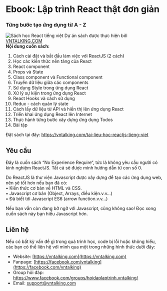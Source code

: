 # Ebook: Lập trình React thật đơn giản<br/>
### Từng bước tạo ứng dụng từ A - Z
![Sách học React tiếng việt](https://vntalking.com/wp-content/uploads/2020/08/ReactJS-Cover_v3.png)
Dự án sách được thực hiện bởi [VNTALKING.COM](https://vntalking.com)<br/>
**Nội dung cuốn sách:**<br/>
1. Cách cài đặt và bắt đầu làm việc với ReactJS (2 cách)
2. Học các kiến thức nền tảng của React
3. React component
4. Props và State
5. Class component và Functional component
6. Truyền dữ liệu giữa các components
7. Sử dụng Style trong ứng dụng React
8. Xử lý sự kiện trong ứng dụng React
9. React Hooks và cách sử dụng
10. Redux - cách quản lý state
11. Cách lấy dữ liệu từ API và hiển thị lên ứng dụng React
12. Triển khai ứng dụng React lên Internet
13. Thực hành từng bước xây dựng ứng dụng Todos
14. Bài tập

Đặt sách tại đây: https://vntalking.com/tai-lieu-hoc-reactjs-tieng-viet

## Yêu cầu 
Đây là cuốn sách “No Experience Require“, tức là không yêu cầu người có kinh nghiệm ReactJS. Tất cả sẽ được mình hướng dẫn từ con số 0.

Do ReactJS là thư viện Javascript được xây dựng để tạo các ứng dụng web, nên sẽ tốt hơn nếu bạn đã có:  
• Kiến thức cơ bản về HTML và CSS.  
• Javascript cơ bản (Object, Arrays, điều kiện.v.v…)  
• Đã biết tới Javascript ES6 (arrow function.v.v…)  

Nếu bạn vẫn còn đang bỡ ngỡ với Javascript, cũng không sao! Đọc xong cuốn sách này bạn hiểu Javascript hơn.


## Liên hệ
Nếu có bất kỳ vấn đề gì trong quá trình học, code bị lỗi hoặc không hiểu, các bạn có thể liên hệ với mình qua một trong những hình thức dưới đây:

 - Website: [https://vntalking.com](https://vntalking.com)
 - Fanpage: [https://facebook.com/vntalking](https://facebook.com/vntalking)
 - Group hỏi đáp: https://www.facebook.com/groups/hoidaplaptrinh.vntalking/
 - Email: [support@vntalking.com](support@vntalking.com)

